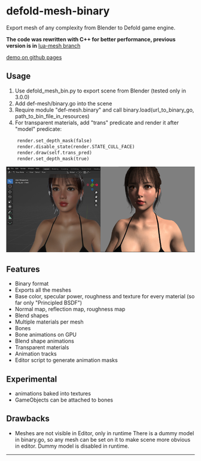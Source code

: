 # defold-mesh-binary
Export mesh of any complexity from Blender to Defold game engine.

**The code was rewritten with C++ for better performance, previous version is in** [lua-mesh branch](https://github.com/abadonna/defold-mesh-binary/tree/lua-mesh)

[demo on github pages](https://abadonna.github.io/defold-mesh-binary/)

## Usage
1. Use defold_mesh_bin.py to export scene from Blender (tested only in 3.0.0)
2. Add def-mesh/binary.go into the scene
3. Require module "def-mesh.binary" and call binary.load(url_to_binary_go, path_to_bin_file_in_resources)
4. For transparent materials, add "trans" predicate and render it after "model" predicate:
```` 
	render.set_depth_mask(false)
	render.disable_state(render.STATE_CULL_FACE)
	render.draw(self.trans_pred)
	render.set_depth_mask(true)
```` 

![pcss](https://github.com/abadonna/defold-mesh-binary/blob/main/sample.png)

## Features
* Binary format
* Exports all the meshes
* Base color, specular power, roughness and texture for every material (so far only "Principled BSDF")
* Normal map, reflection map, roughness map
* Blend shapes
* Multiple materials per mesh
* Bones
* Bone animations on GPU
* Blend shape animations
* Transparent materials
* Animation tracks
* Editor script to generate animation masks

## Experimental
* animations baked into textures
* GameObjects can be attached to bones

## Drawbacks
* Meshes are not visible in Editor, only in runtime
There is a dummy model in binary.go, so any mesh can be set on it to make scene more obvious in editor. Dummy model is disabled in runtime. 


---